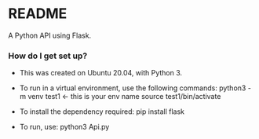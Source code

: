 # README #

A Python API using Flask.

### How do I get set up? ###

* This was created on Ubuntu 20.04, with Python 3.

* To run in a virtual environment, use the following commands:
python3 -m venv test1 <- this is your env name
source test1/bin/activate

* To install the dependency required:
pip install flask

* To run, use:
python3 Api.py